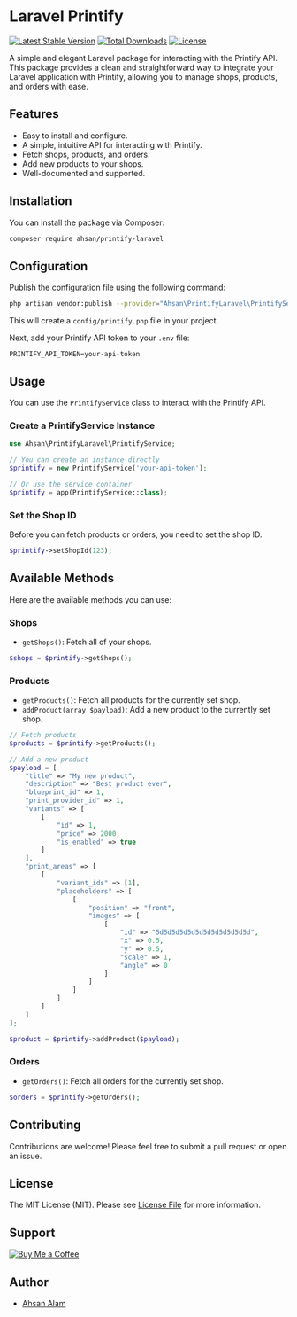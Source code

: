 # Laravel Printify

[![Latest Stable Version](https://img.shields.io/packagist/v/ahsan/printify-laravel.svg?style=flat-square)](https://packagist.org/packages/ahsan/printify-laravel)
[![Total Downloads](https://img.shields.io/packagist/dt/ahsan/printify-laravel.svg?style=flat-square)](https://packagist.org/packages/ahsan/printify-laravel)
[![License](https.img.shields.io/packagist/l/ahsan/printify-laravel.svg?style=flat-square)](https://packagist.org/packages/ahsan/printify-laravel)

A simple and elegant Laravel package for interacting with the Printify API. This package provides a clean and straightforward way to integrate your Laravel application with Printify, allowing you to manage shops, products, and orders with ease.

## Features

-   Easy to install and configure.
-   A simple, intuitive API for interacting with Printify.
-   Fetch shops, products, and orders.
-   Add new products to your shops.
-   Well-documented and supported.

## Installation

You can install the package via Composer:

```bash
composer require ahsan/printify-laravel
```

## Configuration

Publish the configuration file using the following command:

```bash
php artisan vendor:publish --provider="Ahsan\PrintifyLaravel\PrintifyServiceProvider" --tag="config"
```

This will create a `config/printify.php` file in your project.

Next, add your Printify API token to your `.env` file:

```
PRINTIFY_API_TOKEN=your-api-token
```

## Usage

You can use the `PrintifyService` class to interact with the Printify API.

### Create a PrintifyService Instance

```php
use Ahsan\PrintifyLaravel\PrintifyService;

// You can create an instance directly
$printify = new PrintifyService('your-api-token');

// Or use the service container
$printify = app(PrintifyService::class);
```

### Set the Shop ID

Before you can fetch products or orders, you need to set the shop ID.

```php
$printify->setShopId(123);
```

## Available Methods

Here are the available methods you can use:

### Shops

-   `getShops()`: Fetch all of your shops.

```php
$shops = $printify->getShops();
```

### Products

-   `getProducts()`: Fetch all products for the currently set shop.
-   `addProduct(array $payload)`: Add a new product to the currently set shop.

```php
// Fetch products
$products = $printify->getProducts();

// Add a new product
$payload = [
    "title" => "My new product",
    "description" => "Best product ever",
    "blueprint_id" => 1,
    "print_provider_id" => 1,
    "variants" => [
        [
            "id" => 1,
            "price" => 2000,
            "is_enabled" => true
        ]
    ],
    "print_areas" => [
        [
            "variant_ids" => [1],
            "placeholders" => [
                [
                    "position" => "front",
                    "images" => [
                        [
                            "id" => "5d5d5d5d5d5d5d5d5d5d5d5d",
                            "x" => 0.5,
                            "y" => 0.5,
                            "scale" => 1,
                            "angle" => 0
                        ]
                    ]
                ]
            ]
        ]
    ]
];

$product = $printify->addProduct($payload);
```

### Orders

-   `getOrders()`: Fetch all orders for the currently set shop.

```php
$orders = $printify->getOrders();
```

## Contributing

Contributions are welcome! Please feel free to submit a pull request or open an issue.

## License

The MIT License (MIT). Please see [License File](LICENSE.md) for more information.

## Support

[![Buy Me a Coffee](https://img.shields.io/badge/Buy%20Me%20a%20Coffee-ffdd00?style=for-the-badge&logo=buy-me-a-coffee&logoColor=black)](https://www.buymeacoffee.com/ahsanalam)

## Author

-   [Ahsan Alam](https://developerahsan.com)